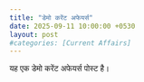 ```yaml
---
title: "डेमो करेंट अफेयर्स"
date: 2025-09-11 10:00:00 +0530
layout: post
#categories: [Current Affairs]
---
```

यह एक डेमो करेंट अफेयर्स पोस्ट है।

